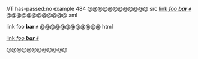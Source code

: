 //T has-passed:no
example 484
@@@@@@@@@@@@ src
[link *foo **bar** `#`*](/uri)
@@@@@@@@@@@@ xml
<?xml version="1.0" encoding="UTF-8"?>
<!DOCTYPE document SYSTEM "CommonMark.dtd">
<document xmlns="http://commonmark.org/xml/1.0">
  <paragraph>
    <link destination="/uri" title="">
      <text>link </text>
      <emph>
        <text>foo </text>
        <strong>
          <text>bar</text>
        </strong>
        <text> </text>
        <code>#</code>
      </emph>
    </link>
  </paragraph>
</document>
@@@@@@@@@@@@ html
<p><a href="/uri">link <em>foo <strong>bar</strong> <code>#</code></em></a></p>
@@@@@@@@@@@@
